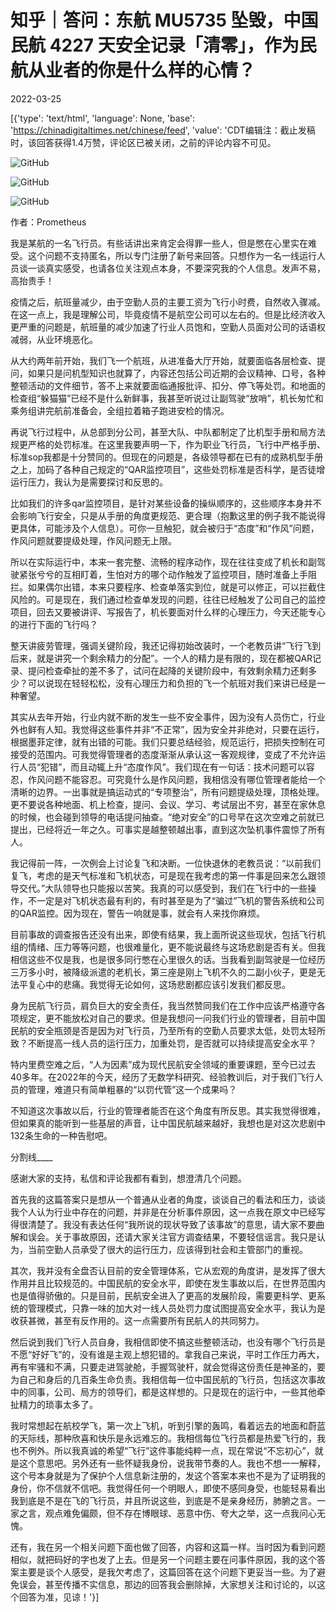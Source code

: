 # 知乎｜答问：东航 MU5735 坠毁，中国民航 4227 天安全记录「清零」，作为民航从业者的你是什么样的心情？

2022-03-25

[{'type': 'text/html', 'language': None, 'base': 'https://chinadigitaltimes.net/chinese/feed', 'value': 'CDT编辑注：截止发稿时，该回答获得1.4万赞，评论区已被关闭，之前的评论内容不可见。

![GitHub](https://chinadigitaltimes.net/chinese/files/2022/03/image-1648238831080.png)

![GitHub](https://chinadigitaltimes.net/chinese/files/2022/03/image-1648238854017.png)

![GitHub](https://chinadigitaltimes.net/chinese/files/2022/03/image-1648238925058.png)

作者：Prometheus

我是某航的一名飞行员。有些话讲出来肯定会得罪一些人，但是憋在心里实在难受。这个问题不支持匿名，所以专门注册了新号来回答。只想作为一名一线运行人员谈一谈真实感受，也请各位关注观点本身，不要深究我的个人信息。发声不易，高抬贵手！

疫情之后，航班量减少，由于空勤人员的主要工资为飞行小时费，自然收入骤减。在这一点上，我是理解公司，毕竟疫情不是航空公司可以左右的。但是比经济收入更严重的问题是，航班量的减少加速了行业人员饱和，空勤人员面对公司的话语权减弱，从业环境恶化。

从大约两年前开始，我们飞一个航班，从进准备大厅开始，就要面临各层检查、提问，如果只是问机型知识也就算了，内容还包括公司近期的会议精神、口号，各种整顿活动的文件细节，答不上来就要面临通报批评、扣分、停飞等处罚。和地面的检查组“躲猫猫”已经不是什么新鲜事，我甚至听说过让副驾驶“放哨”，机长匆忙和乘务组讲完航前准备会，全组拉着箱子跑进安检的情况。

再说飞行过程中，从总部到分公司，甚至大队、中队都制定了比机型手册和局方法规更严格的处罚标准。在这里我要声明一下，作为职业飞行员，飞行中严格手册、标准sop我都是十分赞同的。但现在的问题是，各级领导都在已有的成熟机型手册之上，加码了各种自己规定的“QAR监控项目”，这些处罚标准是否科学，是否徒增运行压力，我认为是需要探讨和反思的。

比如我们的许多qar监控项目，是针对某些设备的操纵顺序的，这些顺序本身并不会影响飞行安全，只是从手册的角度更规范、更合理（抱歉这里的例子我不能说得更具体，可能涉及个人信息）。可你一旦触犯，就会被归于“态度”和“作风”问题，作风问题就要提级处理，作风问题无上限。

所以在实际运行中，本来一套完整、流畅的程序动作，现在往往变成了机长和副驾驶紧张兮兮的互相盯着，生怕对方的哪个动作触发了监控项目，随时准备上手阻拦。如果偶尔出错，本来只要程序、检查单落实到位，就是可以修正，可以拦截住风险的。可是现在，我们通过检查单发现的问题，往往已经触发了公司自己的监控项目，回去又要被讲评、写报告了，机长要面对什么样的心理压力，今天还能专心的进行下面的飞行吗？

整天讲疲劳管理，强调关键阶段，我还记得初始改装时，一个老教员讲“飞行飞到后来，就是讲究一个剩余精力的分配”。一个人的精力是有限的，现在都被QAR记录、提问检查牵扯的差不多了，试问在起降的关键阶段中，有效剩余精力还剩多少？可以说现在轻轻松松，没有心理压力和负担的飞一个航班对我们来讲已经是一种奢望。

其实从去年开始，行业内就不断的发生一些不安全事件，因为没有人员伤亡，行业外也鲜有人知。我觉得这些事件并非“不正常”，因为安全并非绝对，只要在运行，根据墨菲定律，就有出错的可能。我们只要总结经验，规范运行，把损失控制在可接受的范围内。可我觉得管理者的态度渐渐从承认这一客观规律，变成了不允许运行人员“犯错”，而且动辄上升“态度作风”。我们现在有一句话：技术问题可以容忍，作风问题不能容忍。可究竟什么是作风问题，我相信没有哪位管理者能给一个清晰的边界。一出事就是搞运动式的“专项整治”，所有问题提级处理，顶格处理。更不要说各种地面、机上检查，提问、会议、学习、考试层出不穷，甚至在家休息的时候，也会碰到领导的电话提问抽查。“绝对安全”的口号早在这次空难之前就已提出，已经将近一年之久。可事实是越整顿越出事，直到这次坠机事件震惊了所有人。

我记得前一阵，一次例会上讨论复飞和决断。一位快退休的老教员说：“以前我们复飞，考虑的是天气标准和飞机状态，可是现在我考虑的第一件事是回来怎么跟领导交代。”大队领导也只能报以苦笑。我真的可以感受到，我们在飞行中的一些操作，不一定是对飞机状态最有利的，有时甚至是为了“骗过”飞机的警告系统和公司的QAR监控。因为现在，警告一响就是事，就会有人来找你麻烦。

目前事故的调查报告还没有出来，即使有结果，我上面所说这些现状，包括飞行机组的情绪、压力等等问题，也很难量化，更不能说最终与这场悲剧是否有关。但我相信这些不仅是我，也是很多同行憋在心里很久的话。当我看到副驾驶是一位经历三万多小时，被降级派遣的老机长，第三座是刚上飞机不久的二副小伙子，更是无法平复心中的悲痛。我觉得无论如何，这场悲剧都应该引发我们都反思。

身为民航飞行员，肩负巨大的安全责任，我当然赞同我们在工作中应该严格遵守各项规定，更不能放松对自己的要求。但是我想问一问我们行业的管理者，目前中国民航的安全瓶颈是否是因为对飞行员，乃至所有的空勤人员要求太低，处罚太轻所致？不断提高一线人员的运行压力，加重处罚，是否就可以持续提高安全水平？

特内里费空难之后，“人为因素”成为现代民航安全领域的重要课题，至今已过去40多年。在2022年的今天，经历了无数学科研究、经验教训后，对于我们飞行人员的管理，难道只有简单粗暴的“以罚代管”这一个成果吗？

不知道这次事故以后，行业的管理者能否在这个角度有所反思。其实我觉得很难，但如果真的能听到一些基层的声音，让中国民航越来越好，我想也是对这次悲剧中132条生命的一种告慰吧。

分割线____

感谢大家的支持，私信和评论我都有看到，想澄清几个问题。

首先我的这篇答案只是想从一个普通从业者的角度，谈谈自己的看法和压力，谈谈我个人认为行业中存在的问题，并非是在分析事件原因，这一点我在原文中已经写得很清楚了。我没有表达任何“我所说的现状导致了该事故”的意思，请大家不要曲解和误会。关于事故原因，还请大家关注官方调查结果，不要轻信谣言。我只是认为，当前空勤人员承受了很大的运行压力，应该得到社会和主管部门的重视。

其次，我并没有全盘否认目前的安全管理体系，它从宏观的角度讲，是发挥了很大作用并且比较规范的。中国民航的安全水平，即使在发生事故以后，在世界范围内也是值得骄傲的。只是目前，民航安全进入了更高的发展阶段，需要更科学、更系统的管理模式，只靠一味的加大对一线人员处罚力度试图提高安全水平，我认为是收获甚微，甚至有反作用的。这一点需要所有民航人的共同努力。

然后说到我们飞行人员自身，我相信即使不搞这些整顿活动，也没有哪个飞行员是不愿“好好飞”的，没有谁是主观上想犯错的。拿我自己来说，平时工作压力再大，再有牢骚和不满，只要走进驾驶舱，手握驾驶杆，就会觉得这份责任是神圣的，要为自己和身后的几百条生命负责。我相信每一位中国民航的飞行员，包括这次事故中的同事，公司、局方的领导们，都是这样想的。只是现在的运行中，一些其他牵扯精力的琐事太多了。

我时常想起在航校学飞，第一次上飞机，听到引擎的轰鸣，看着远去的地面和蔚蓝的天际线，那种欣喜和快乐是永远难忘的。我相信每位飞行员都是热爱飞行的，我也不例外。所以我真诚的希望“飞行”这件事能纯粹一点，现在常说“不忘初心”，就是这个意思吧。另外还有一些怀疑我身份，说我带节奏的人。我也不想一一解释，这个号本身就是为了保护个人信息新注册的，发这个答案本来也不是为了证明我的身份，你不信就不信吧。我觉得任何一个明眼人，即使不感同身受，也能轻易看出我到底是不是在飞的飞行员，并且所说这些，到底是不是亲身经历，肺腑之言。一家之言，观点难免偏颇，但不存在博眼球、恶意中伤、夸大之举，这一点我问心无愧。

还有，我在另一个相关问题下面也做了回答，内容和这篇一样。当时因为看到问题相似，就把码好的字也发了上去。但是另一个问题主要在问事件原因，我的这个答案主要是谈个人感受，是我欠考虑了，这篇回答在这个问题下更妥当一些。为了避免误会，甚至传播不实信息，那边的回答我会删除掉，大家想关注和讨论的，以这个回答为准，见谅！'}]